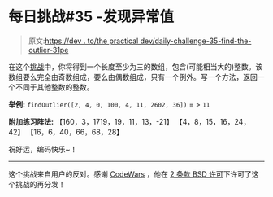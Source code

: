 # 每日挑战#35 -发现异常值

> 原文:[https://dev . to/the practical dev/daily-challenge-35-find-the-outlier-31pe](https://dev.to/thepracticaldev/daily-challenge-35-find-the-outlier-31pe)

在这个[挑战](https://www.codewars.com/kata/5526fc09a1bbd946250002dc)中，你将得到一个长度至少为三的数组，包含(可能相当大的)整数。该数组要么完全由奇数组成，要么由偶数组成，只有一个例外。写一个方法，返回一个不同于其他整数的整数。

**举例:**
`findOutlier([2, 4, 0, 100, 4, 11, 2602, 36])` = > `11`

**附加练习阵法:**
【160，3，1719，19，11，13，-21】
【4，8，15，16，24，42】
【16，6，40，66，68，28】

祝好运，编码快乐~！

* * *

这个挑战来自用户的反对。感谢 [CodeWars](https://codewars.com/) ，他在 [2 条款 BSD 许可](https://opensource.org/licenses/BSD-2-Clause)下许可了这个挑战的再分发！